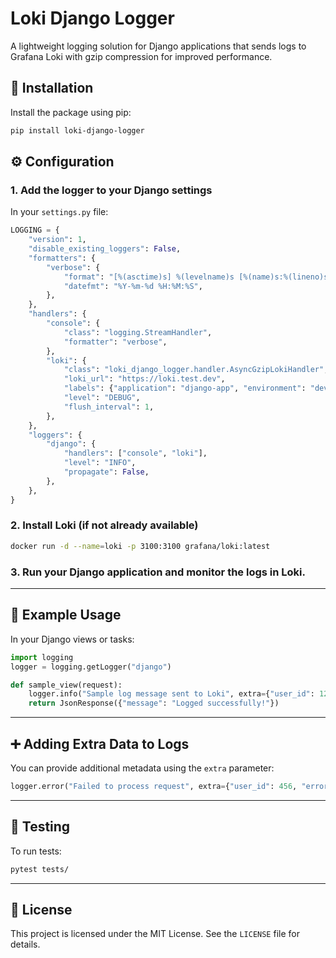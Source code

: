 # Loki Django Logger

A lightweight logging solution for Django applications that sends logs to Grafana Loki with gzip compression for improved performance.

## 🚀 Installation

Install the package using pip:

```bash
pip install loki-django-logger
```

## ⚙️ Configuration

### 1. Add the logger to your Django settings

In your `settings.py` file:

```python
LOGGING = {
    "version": 1,
    "disable_existing_loggers": False,
    "formatters": {
        "verbose": {
            "format": "[%(asctime)s] %(levelname)s [%(name)s:%(lineno)s] %(message)s",
            "datefmt": "%Y-%m-%d %H:%M:%S",
        },
    },
    "handlers": {
        "console": {
            "class": "logging.StreamHandler",
            "formatter": "verbose",
        },
        "loki": {
            "class": "loki_django_logger.handler.AsyncGzipLokiHandler",
            "loki_url": "https://loki.test.dev",
            "labels": {"application": "django-app", "environment": "development"},
            "level": "DEBUG",
            "flush_interval": 1,
        },
    },
    "loggers": {
        "django": {
            "handlers": ["console", "loki"],
            "level": "INFO",
            "propagate": False,
        },
    },
}
```

### 2. Install Loki (if not already available)

```bash
docker run -d --name=loki -p 3100:3100 grafana/loki:latest
```

### 3. Run your Django application and monitor the logs in Loki.

---

## 📝 Example Usage

In your Django views or tasks:

```python
import logging
logger = logging.getLogger("django")

def sample_view(request):
    logger.info("Sample log message sent to Loki", extra={"user_id": 123, "operation": "sample_view"})
    return JsonResponse({"message": "Logged successfully!"})
```

---

## ➕ Adding Extra Data to Logs

You can provide additional metadata using the `extra` parameter:

```python
logger.error("Failed to process request", extra={"user_id": 456, "error_code": "E500"})
```

---

## 🧪 Testing

To run tests:

```bash
pytest tests/
```

---

## 📜 License

This project is licensed under the MIT License. See the `LICENSE` file for details.

